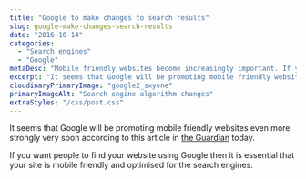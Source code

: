 ```yaml
---
title: "Google to make changes to search results"
slug: google-make-changes-search-results
date: "2016-10-14"
categories:
  - "Search engines"
  - "Google"
metaDesc: "Mobile friendly websites become increasingly important. If you want Google to put your site in the search results, think mobile first."
excerpt: "It seems that Google will be promoting mobile friendly websites even more strongly very soon according to an article in the Guardian today."
cloudinaryPrimaryImage: "google2_sxyene"
primaryImageAlt: "Search engine algorithm changes"
extraStyles: "/css/post.css"
---
```


It seems that Google will be promoting mobile friendly websites even more strongly very soon according to this article in [the Guardian](https://www.theguardian.com/technology/2016/oct/14/google-desktop-search-out-of-date-mobile) today.

If you want people to find your website using Google then it is essential that your site is mobile friendly and optimised for the search engines.
